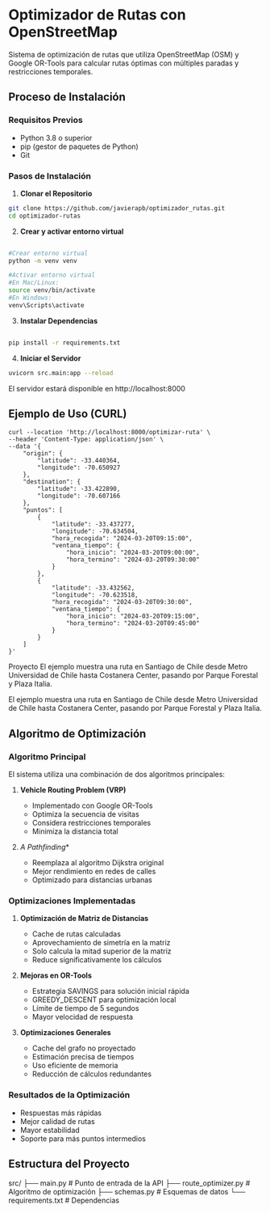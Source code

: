 # Optimizador de Rutas con OpenStreetMap

Sistema de optimización de rutas que utiliza OpenStreetMap (OSM) y Google OR-Tools para calcular rutas óptimas con múltiples paradas y restricciones temporales.

## Proceso de Instalación

### Requisitos Previos
- Python 3.8 o superior
- pip (gestor de paquetes de Python)
- Git

### Pasos de Instalación

1. **Clonar el Repositorio**
```bash
git clone https://github.com/javierapb/optimizador_rutas.git
cd optimizador-rutas
```
2. **Crear y activar entorno virtual**

```bash

#Crear entorno virtual
python -m venv venv

#Activar entorno virtual
#En Mac/Linux:
source venv/bin/activate
#En Windows:
venv\Scripts\activate
```
3. **Instalar Dependencias**
```bash

pip install -r requirements.txt
```

4. **Iniciar el Servidor**
```bash
uvicorn src.main:app --reload
```
El servidor estará disponible en http://localhost:8000

## Ejemplo de Uso (CURL)

```
curl --location 'http://localhost:8000/optimizar-ruta' \
--header 'Content-Type: application/json' \
--data '{
    "origin": {
        "latitude": -33.440364,
        "longitude": -70.650927
    },
    "destination": {
        "latitude": -33.422890,
        "longitude": -70.607166
    },
    "puntos": [
        {
            "latitude": -33.437277,
            "longitude": -70.634504,
            "hora_recogida": "2024-03-20T09:15:00",
            "ventana_tiempo": {
                "hora_inicio": "2024-03-20T09:00:00",
                "hora_termino": "2024-03-20T09:30:00"
            }
        },
        {
            "latitude": -33.432562,
            "longitude": -70.623518,
            "hora_recogida": "2024-03-20T09:30:00",
            "ventana_tiempo": {
                "hora_inicio": "2024-03-20T09:15:00",
                "hora_termino": "2024-03-20T09:45:00"
            }
        }
    ]
}'
```
Proyecto
El ejemplo muestra una ruta en Santiago de Chile desde Metro Universidad de Chile hasta Costanera Center, pasando por Parque Forestal y Plaza Italia.



El ejemplo muestra una ruta en Santiago de Chile desde Metro Universidad de Chile hasta Costanera Center, pasando por Parque Forestal y Plaza Italia.

## Algoritmo de Optimización

### Algoritmo Principal
El sistema utiliza una combinación de dos algoritmos principales:

1. **Vehicle Routing Problem (VRP)**
   - Implementado con Google OR-Tools
   - Optimiza la secuencia de visitas
   - Considera restricciones temporales
   - Minimiza la distancia total

2. **A* Pathfinding**
   - Reemplaza al algoritmo Dijkstra original
   - Mejor rendimiento en redes de calles
   - Optimizado para distancias urbanas

### Optimizaciones Implementadas

1. **Optimización de Matriz de Distancias**
   - Cache de rutas calculadas
   - Aprovechamiento de simetría en la matriz
   - Solo calcula la mitad superior de la matriz
   - Reduce significativamente los cálculos

2. **Mejoras en OR-Tools**
   - Estrategia SAVINGS para solución inicial rápida
   - GREEDY_DESCENT para optimización local
   - Límite de tiempo de 5 segundos
   - Mayor velocidad de respuesta

3. **Optimizaciones Generales**
   - Cache del grafo no proyectado
   - Estimación precisa de tiempos
   - Uso eficiente de memoria
   - Reducción de cálculos redundantes

### Resultados de la Optimización
- Respuestas más rápidas
- Mejor calidad de rutas
- Mayor estabilidad
- Soporte para más puntos intermedios

## Estructura del Proyecto

src/
├── main.py # Punto de entrada de la API
├── route_optimizer.py # Algoritmo de optimización
├── schemas.py # Esquemas de datos
└── requirements.txt # Dependencias
